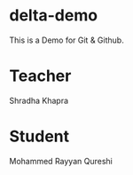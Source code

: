 # delta-demo
This is a Demo for Git &amp; Github.

# Teacher 
Shradha Khapra 

# Student 
Mohammed Rayyan Qureshi